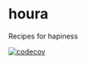 # houra

Recipes for hapiness

[![codecov](https://codecov.io/gh/Gastonite/houra/branch/master/graph/badge.svg)](https://codecov.io/gh/Gastonite/houra)
